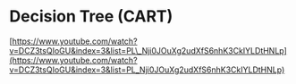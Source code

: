 # Decision Tree \(CART\)

[https://www.youtube.com/watch?v=DCZ3tsQIoGU&index=3&list=PL\_Nji0JOuXg2udXfS6nhK3CkIYLDtHNLp](https://www.youtube.com/watch?v=DCZ3tsQIoGU&index=3&list=PL_Nji0JOuXg2udXfS6nhK3CkIYLDtHNLp)

